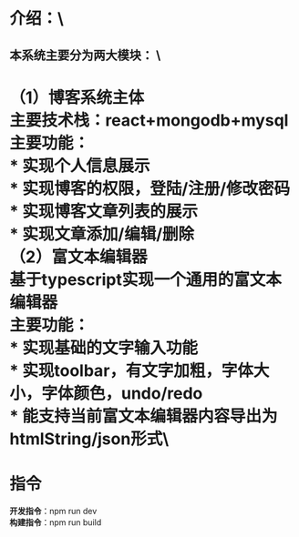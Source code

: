 # 介绍：\
## 本系统主要分为两大模块： \
**（1）博客系统主体**\
    主要技术栈：react+mongodb+mysql\
    主要功能：\
            * 实现个人信息展示\
            * 实现博客的权限，登陆/注册/修改密码\
            * 实现博客文章列表的展示\
            * 实现文章添加/编辑/删除\
**（2）富文本编辑器**\
    基于typescript实现一个通用的富文本编辑器\
    主要功能：\
            * 实现基础的文字输入功能\
            * 实现toolbar，有文字加粗，字体大小，字体颜色，undo/redo\
            * 能支持当前富文本编辑器内容导出为htmlString/json形式\
=================
# 指令
**开发指令**：npm run dev \
**构建指令**：npm run build